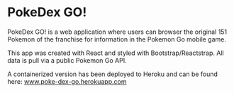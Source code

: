 # PokeDex GO!

PokeDex GO! is a web application where users can browser the original 151 Pokemon of the franchise for information in the Pokemon Go mobile game.

This app was created with React and styled with Bootstrap/Reactstrap. All data is pull via a public Pokemon Go API.

A containerized version has been deployed to Heroku and can be found here: www.poke-dex-go.herokuapp.com
